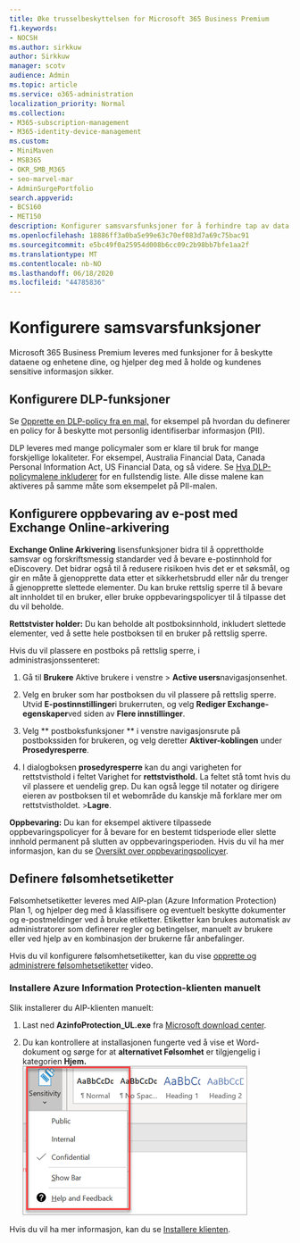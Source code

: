 ```yaml
---
title: Øke trusselbeskyttelsen for Microsoft 365 Business Premium
f1.keywords:
- NOCSH
ms.author: sirkkuw
author: Sirkkuw
manager: scotv
audience: Admin
ms.topic: article
ms.service: o365-administration
localization_priority: Normal
ms.collection:
- M365-subscription-management
- M365-identity-device-management
ms.custom:
- MiniMaven
- MSB365
- OKR_SMB_M365
- seo-marvel-mar
- AdminSurgePortfolio
search.appverid:
- BCS160
- MET150
description: Konfigurer samsvarsfunksjoner for å forhindre tap av data og bidra til å holde og kundenes sensitive informasjon sikker.
ms.openlocfilehash: 18886ff3a0ba5e99e63c70ef083d7a69c75bac91
ms.sourcegitcommit: e5bc49f0a25954d008b6cc09c2b98bb7bfe1aa2f
ms.translationtype: MT
ms.contentlocale: nb-NO
ms.lasthandoff: 06/18/2020
ms.locfileid: "44785836"
---
```

# <a name="set-up-compliance-features"></a>Konfigurere samsvarsfunksjoner

Microsoft 365 Business Premium leveres med funksjoner for å beskytte dataene og enhetene dine, og hjelper deg med å holde og kundenes sensitive informasjon sikker.

## <a name="set-up-dlp-features"></a>Konfigurere DLP-funksjoner

Se [Opprette en DLP-policy fra en mal,](https://docs.microsoft.com/microsoft-365/compliance/create-a-dlp-policy-from-a-template) for eksempel på hvordan du definerer en policy for å beskytte mot personlig identifiserbar informasjon (PII). 
  
DLP leveres med mange policymaler som er klare til bruk for mange forskjellige lokaliteter. For eksempel, Australia Financial Data, Canada Personal Information Act, US Financial Data, og så videre. Se [Hva DLP-policymalene inkluderer](https://docs.microsoft.com/microsoft-365/compliance/what-the-dlp-policy-templates-include) for en fullstendig liste. Alle disse malene kan aktiveres på samme måte som eksempelet på PII-malen. 
  
## <a name="set-up-email-retention-with-exchange-online-archiving"></a>Konfigurere oppbevaring av e-post med Exchange Online-arkivering

 **Exchange Online Arkivering** lisensfunksjoner bidra til å opprettholde samsvar og forskriftsmessig standarder ved å bevare e-postinnhold for eDiscovery. Det bidrar også til å redusere risikoen hvis det er et søksmål, og gir en måte å gjenopprette data etter et sikkerhetsbrudd eller når du trenger å gjenopprette slettede elementer. Du kan bruke rettslig sperre til å bevare alt innholdet til en bruker, eller bruke oppbevaringspolicyer til å tilpasse det du vil beholde.
  
**Rettstvister holder:** Du kan beholde alt postboksinnhold, inkludert slettede elementer, ved å sette hele postboksen til en bruker på rettslig sperre. 
    
Hvis du vil plassere en postboks på rettslig sperre, i administrasjonssenteret:
    
1. Gå til **Brukere** Aktive brukere i venstre \> **Active users**navigasjonsenhet.
    
2. Velg en bruker som har postboksen du vil plassere på rettslig sperre. Utvid **E-postinnstillinger**i brukerruten, og velg **Rediger Exchange-egenskaper**ved siden av **Flere innstillinger**.
    
3. Velg ** postboksfunksjoner ** i venstre navigasjonsrute på postbokssiden for brukeren, og velg deretter **Aktiver-koblingen** under **Prosedyresperre**.
    
4. I dialogboksen **prosedyresperre** kan du angi varigheten for rettstvisthold i feltet Varighet for **rettstvisthold.** La feltet stå tomt hvis du vil plassere et uendelig grep. Du kan også legge til notater og dirigere eieren av postboksen til et webområde du kanskje må forklare mer om rettstvistholdet. \>**Lagre**.
    
**Oppbevaring:** Du kan for eksempel aktivere tilpassede oppbevaringspolicyer for å bevare for en bestemt tidsperiode eller slette innhold permanent på slutten av oppbevaringsperioden. Hvis du vil ha mer informasjon, kan du se [Oversikt over oppbevaringspolicyer](https://docs.microsoft.com/microsoft-365/compliance/retention-policies).

## <a name="set-up-sensitivity-labels"></a>Definere følsomhetsetiketter

Følsomhetsetiketter leveres med AIP-plan (Azure Information Protection) Plan 1, og hjelper deg med å klassifisere og eventuelt beskytte dokumenter og e-postmeldinger ved å bruke etiketter. Etiketter kan brukes automatisk av administratorer som definerer regler og betingelser, manuelt av brukere eller ved hjelp av en kombinasjon der brukerne får anbefalinger.

Hvis du vil konfigurere følsomhetsetiketter, kan du vise [opprette og administrere følsomhetsetiketter](https://support.microsoft.com/office/2fb96b54-7dd2-4f0c-ac8d-170790d4b8b9) video.



### <a name="install-the-azure-information-protection-client-manually"></a>Installere Azure Information Protection-klienten manuelt

Slik installerer du AIP-klienten manuelt:

1. Last ned **AzinfoProtection_UL.exe** fra [Microsoft download center](https://www.microsoft.com/download/details.aspx?id=53018).
 
2. Du kan kontrollere at installasjonen fungerte ved å vise et Word-dokument og sørge for at **alternativet Følsomhet** er tilgjengelig i kategorien **Hjem.**
<br/>![Rullegardinlisten Beskyttelsesfane i et Word-dokument.](../media/word-sensitivity.png)

Hvis du vil ha mer informasjon, kan du se [Installere klienten](https://docs.microsoft.com/azure/information-protection/infoprotect-tutorial-step3).
